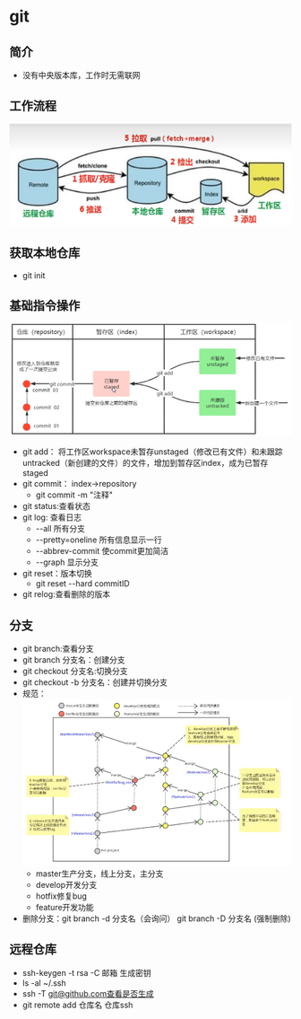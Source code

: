 # git
## 简介
- 没有中央版本库，工作时无需联网
## 工作流程
![Alt text](image.png)
## 获取本地仓库
- git init
## 基础指令操作
![Alt text](image-1.png)
- git add： 将工作区workspace未暂存unstaged（修改已有文件）和未跟踪untracked（新创建的文件）的文件，增加到暂存区index，成为已暂存staged
- git commit： index->repository
  - git commit -m "注释"
- git status:查看状态
- git log: 查看日志
  - --all 所有分支
  - --pretty=oneline 所有信息显示一行
  - --abbrev-commit 使commit更加简洁
  - --graph 显示分支
- git reset：版本切换
  - git reset --hard commitID
- git relog:查看删除的版本
## 分支
- git branch:查看分支
- git branch 分支名：创建分支
- git checkout 分支名:切换分支
- git checkout -b 分支名：创建并切换分支
- 规范：
  ![Alt text](image-2.png)
  - master生产分支，线上分支，主分支
  - develop开发分支
  - hotfix修复bug
  - feature开发功能
- 删除分支：git branch -d 分支名（会询问） git branch -D 分支名 (强制删除)
## 远程仓库
- ssh-keygen -t rsa -C 邮箱 生成密钥
- ls -al ~/.ssh
- ssh -T git@github.com查看是否生成
- git remote add 仓库名 仓库ssh